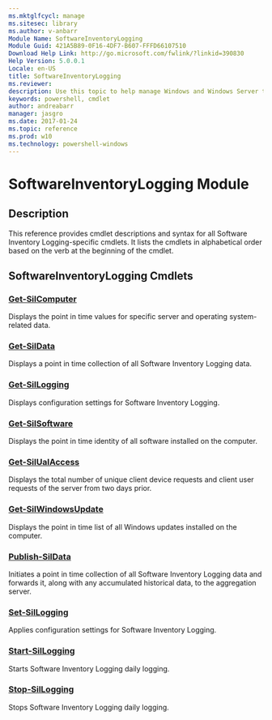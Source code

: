 ```yaml
---
ms.mktglfcycl: manage
ms.sitesec: library
ms.author: v-anbarr
Module Name: SoftwareInventoryLogging
Module Guid: 421A5B89-0F16-4DF7-B607-FFFD66107510
Download Help Link: http://go.microsoft.com/fwlink/?linkid=390830
Help Version: 5.0.0.1
Locale: en-US
title: SoftwareInventoryLogging
ms.reviewer:
description: Use this topic to help manage Windows and Windows Server technologies with Windows PowerShell.
keywords: powershell, cmdlet
author: andreabarr
manager: jasgro
ms.date: 2017-01-24
ms.topic: reference
ms.prod: w10
ms.technology: powershell-windows
---
```


# SoftwareInventoryLogging Module
## Description
This reference provides cmdlet descriptions and syntax for all Software Inventory Logging-specific cmdlets. It lists the cmdlets in alphabetical order based on the verb at the beginning of the cmdlet.

## SoftwareInventoryLogging Cmdlets
### [Get-SilComputer](./Get-SilComputer.md)
Displays the point in time values for specific server and operating system-related data.

### [Get-SilData](./Get-SilData.md)
Displays a point in time collection of all Software Inventory Logging data.

### [Get-SilLogging](./Get-SilLogging.md)
Displays configuration settings for Software Inventory Logging.

### [Get-SilSoftware](./Get-SilSoftware.md)
Displays the point in time identity of all software installed on the computer.

### [Get-SilUalAccess](./Get-SilUalAccess.md)
Displays the total number of unique client device requests and client user requests of the server from two days prior.

### [Get-SilWindowsUpdate](./Get-SilWindowsUpdate.md)
Displays the point in time list of all Windows updates installed on the computer.

### [Publish-SilData](./Publish-SilData.md)
Initiates a point in time collection of all Software Inventory Logging data and forwards it, along with any accumulated historical data, to the aggregation server.

### [Set-SilLogging](./Set-SilLogging.md)
Applies configuration settings for Software Inventory Logging.

### [Start-SilLogging](./Start-SilLogging.md)
Starts Software Inventory Logging daily logging.

### [Stop-SilLogging](./Stop-SilLogging.md)
Stops Software Inventory Logging daily logging.


